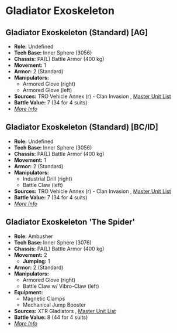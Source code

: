 # Gladiator Exoskeleton 

## Gladiator Exoskeleton (Standard) [AG] 

- **Role:** Undefined 
- **Tech Base:** Inner Sphere (3056) 
- **Chassis:** PA(L) Battle Armor (400 kg) 
- **Movement:** 1 
- **Armor:** 2 (Standard) 
- **Manipulators:** 
  - Armored Glove (right) 
  - Armored Glove (left) 
- **Sources:** TRO Vehicle Annex (r) - Clan Invasion , [Master Unit List](http://masterunitlist.info/Unit/Details/4216/gladiator-exoskeleton-armored-glove) 
- **Battle Value:** 7 (34 for 4 suits) 
- [*More Info*](gladiator_exoskeleton/gladiator_exoskeleton_standard_[ag].md) 

## Gladiator Exoskeleton (Standard) [BC/ID] 

- **Role:** Undefined 
- **Tech Base:** Inner Sphere (3056) 
- **Chassis:** PA(L) Battle Armor (400 kg) 
- **Movement:** 1 
- **Armor:** 2 (Standard) 
- **Manipulators:** 
  - Industrial Drill (right) 
  - Battle Claw (left) 
- **Sources:** TRO Vehicle Annex (r) - Clan Invasion , [Master Unit List](http://masterunitlist.info/Unit/Details/7206/gladiator-exoskeleton-industrial-drill) 
- **Battle Value:** 7 (34 for 4 suits) 
- [*More Info*](gladiator_exoskeleton/gladiator_exoskeleton_standard_[bc_id].md) 

## Gladiator Exoskeleton 'The Spider' 

- **Role:** Ambusher 
- **Tech Base:** Inner Sphere (3076) 
- **Chassis:** PA(L) Battle Armor (400 kg) 
- **Movement:** 2 
  - **Jumping:** 1 
- **Armor:** 2 (Standard) 
- **Manipulators:** 
  - Armored Glove (right) 
  - Battle Claw w/ Vibro-Claw (left) 
- **Equipment:** 
  - Magnetic Clamps 
  - Mechanical Jump Booster 
- **Sources:** XTR Gladiators , [Master Unit List](http://masterunitlist.info/Unit/Details/1212/gladiator-exoskeleton-the-spider) 
- **Battle Value:** 8 (44 for 4 suits) 
- [*More Info*](gladiator_exoskeleton/gladiator_exoskeleton_the_spider.md) 

